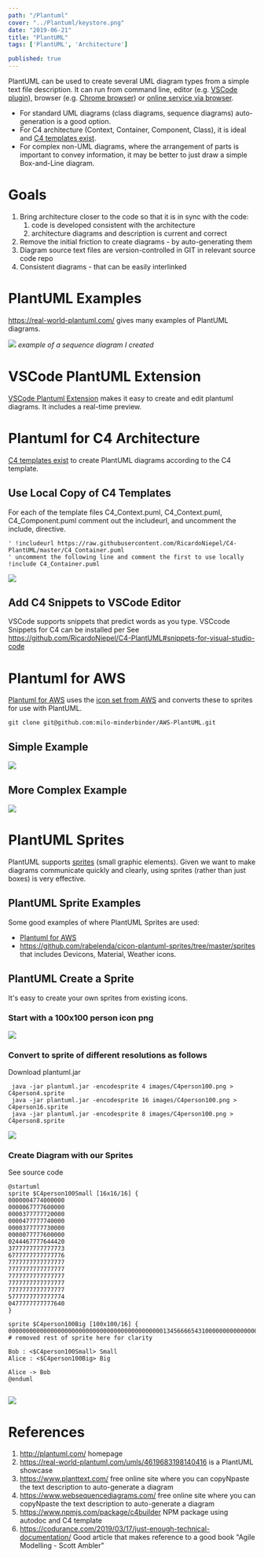 ```yaml
---
path: "/Plantuml"
cover: "../Plantuml/keystore.png"
date: "2019-06-21"
title: "PlantUML"
tags: ['PlantUML', 'Architecture']

published: true
---
```


PlantUML can be used to create several UML diagram types from a simple text file description. It can run from command line, editor (e.g. [VSCode plugin](https://marketplace.visualstudio.com/items?itemName=jebbs.plantuml)), browser (e.g. [Chrome browser](https://chrome.google.com/webstore/detail/plantuml-viewer/legbfeljfbjgfifnkmpoajgpgejojooj?hl=en-US)) or [online service via browser](https://www.websequencediagrams.com/).


- For standard UML diagrams (class diagrams, sequence diagrams) auto-generation is a good option. 
- For C4 architecture (Context, Container, Component, Class), it is ideal and [C4 templates exist](https://www.mytechiebits.com/C4).
- For complex non-UML diagrams, where the arrangement of parts is important to convey information, it may be better to just draw a simple Box-and-Line diagram.





# Goals
1. Bring architecture closer to the code so that it is in sync with the code:
   1. code is developed consistent with the architecture
   2. architecture diagrams and description is current and correct
2. Remove the initial friction to create diagrams - by auto-generating them
3. Diagram source text files are version-controlled in GIT in relevant source code repo
4. Consistent diagrams - that can be easily interlinked


# PlantUML Examples
https://real-world-plantuml.com/ gives many examples of PlantUML diagrams.

![](./keystore.png) 
*example of a sequence diagram I created*

# VSCode PlantUML Extension
[VSCode Plantuml Extension](https://marketplace.visualstudio.com/items?itemName=jebbs.plantuml) makes it easy to create and edit plantuml diagrams. It includes a real-time preview. 


# Plantuml for C4 Architecture
 [C4 templates exist](https://www.mytechiebits.com/C4) to create PlantUML diagrams according to the C4 template.


## Use Local Copy of C4 Templates

For each of the template files C4_Context.puml, C4_Context.puml, C4_Component.puml
comment out the includeurl, and uncomment the include, directive. 
```
' !includeurl https://raw.githubusercontent.com/RicardoNiepel/C4-PlantUML/master/C4_Container.puml
' uncomment the following line and comment the first to use locally
!include C4_Container.puml
```

![](./BigBank.png)


## Add C4 Snippets to VSCode Editor
VSCode supports snippets that predict words as you type. 
VSCcode Snippets for C4 can be installed per 
See https://github.com/RicardoNiepel/C4-PlantUML#snippets-for-visual-studio-code 


# Plantuml for AWS
[Plantuml for AWS](https://github.com/milo-minderbinder/AWS-PlantUML) uses the [icon set from AWS](https://aws.amazon.com/architecture/icons/) and converts these to sprites for use with PlantUML.

```
git clone git@github.com:milo-minderbinder/AWS-PlantUML.git

```

## Simple Example
![](./aws.png)


## More Complex Example
![](./aws-big.png)






# PlantUML Sprites
PlantUML supports [sprites](http://plantuml.com/sprite) (small graphic elements).
Given we want to make diagrams communicate quickly and clearly, using sprites (rather than just boxes) is very effective.


## PlantUML Sprite Examples
Some good examples of where PlantUML Sprites are used:
* [Plantuml for AWS](https://github.com/milo-minderbinder/AWS-PlantUML)
* https://github.com/rabelenda/cicon-plantuml-sprites/tree/master/sprites that includes Devicons, Material, Weather icons.


## PlantUML Create a Sprite
It's easy to create your own sprites from existing icons.

### Start with a 100x100 person icon png

![](./C4person100.png)


### Convert to sprite of different resolutions as follows
Download plantuml.jar

```
 java -jar plantuml.jar -encodesprite 4 images/C4person100.png > C4person4.sprite
 java -jar plantuml.jar -encodesprite 16 images/C4person100.png > C4person16.sprite
 java -jar plantuml.jar -encodesprite 8 images/C4person100.png > C4person8.sprite
```

![](./sprite.png)



### Create Diagram with our Sprites
See source code 

```
@startuml
sprite $C4person100Small [16x16/16] {
0000004774000000
0000067777600000
0000377777720000
0000477777740000
0000377777730000
0000077777600000
0244467777644420
3777777777777773
6777777777777776
7777777777777777
7777777777777777
7777777777777777
7777777777777777
7777777777777777
5777777777777774
0477777777777640
}

sprite $C4person100Big [100x100/16] {
0000000000000000000000000000000000000000000013456666543100000000000000000000000000000000000000000000
# removed rest of sprite here for clarity

Bob : <$C4person100Small> Small
Alice : <$C4person100Big> Big

Alice -> Bob 
@enduml


```

![](./bigsmall.png)



# References
1. http://plantuml.com/ homepage
2. https://real-world-plantuml.com/umls/4619683198140416 is a PlantUML showcase
3. https://www.planttext.com/ free online site where you can copyNpaste the text description to auto-generate a diagram
4. https://www.websequencediagrams.com/ free online site where you can copyNpaste the text description to auto-generate a diagram
5. https://www.npmjs.com/package/c4builder NPM package using autodoc and C4 template 
6. https://codurance.com/2019/03/17/just-enough-technical-documentation/ Good article that makes reference to a good book "Agile Modelling - Scott Ambler"




